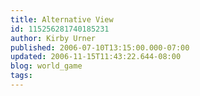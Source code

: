 ```yaml
---
title: Alternative View
id: 115256281740185231
author: Kirby Urner
published: 2006-07-10T13:15:00.000-07:00
updated: 2006-11-15T11:43:22.644-08:00
blog: world_game
tags: 
---
```


